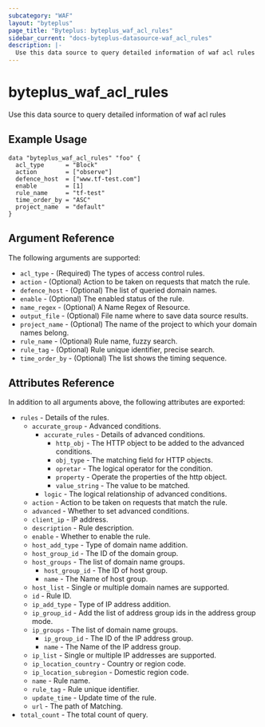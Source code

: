 ```yaml
---
subcategory: "WAF"
layout: "byteplus"
page_title: "Byteplus: byteplus_waf_acl_rules"
sidebar_current: "docs-byteplus-datasource-waf_acl_rules"
description: |-
  Use this data source to query detailed information of waf acl rules
---
```

# byteplus_waf_acl_rules
Use this data source to query detailed information of waf acl rules
## Example Usage
```hcl
data "byteplus_waf_acl_rules" "foo" {
  acl_type      = "Block"
  action        = ["observe"]
  defence_host  = ["www.tf-test.com"]
  enable        = [1]
  rule_name     = "tf-test"
  time_order_by = "ASC"
  project_name  = "default"
}
```
## Argument Reference
The following arguments are supported:
* `acl_type` - (Required) The types of access control rules.
* `action` - (Optional) Action to be taken on requests that match the rule.
* `defence_host` - (Optional) The list of queried domain names.
* `enable` - (Optional) The enabled status of the rule.
* `name_regex` - (Optional) A Name Regex of Resource.
* `output_file` - (Optional) File name where to save data source results.
* `project_name` - (Optional) The name of the project to which your domain names belong.
* `rule_name` - (Optional) Rule name, fuzzy search.
* `rule_tag` - (Optional) Rule unique identifier, precise search.
* `time_order_by` - (Optional) The list shows the timing sequence.

## Attributes Reference
In addition to all arguments above, the following attributes are exported:
* `rules` - Details of the rules.
    * `accurate_group` - Advanced conditions.
        * `accurate_rules` - Details of advanced conditions.
            * `http_obj` - The HTTP object to be added to the advanced conditions.
            * `obj_type` - The matching field for HTTP objects.
            * `opretar` - The logical operator for the condition.
            * `property` - Operate the properties of the http object.
            * `value_string` - The value to be matched.
        * `logic` - The logical relationship of advanced conditions.
    * `action` - Action to be taken on requests that match the rule.
    * `advanced` - Whether to set advanced conditions.
    * `client_ip` - IP address.
    * `description` - Rule description.
    * `enable` - Whether to enable the rule.
    * `host_add_type` - Type of domain name addition.
    * `host_group_id` - The ID of the domain group.
    * `host_groups` - The list of domain name groups.
        * `host_group_id` - The ID of host group.
        * `name` - The Name of host group.
    * `host_list` - Single or multiple domain names are supported.
    * `id` - Rule ID.
    * `ip_add_type` - Type of IP address addition.
    * `ip_group_id` - Add the list of address group ids in the address group mode.
    * `ip_groups` - The list of domain name groups.
        * `ip_group_id` - The ID of the IP address group.
        * `name` - The Name of the IP address group.
    * `ip_list` - Single or multiple IP addresses are supported.
    * `ip_location_country` - Country or region code.
    * `ip_location_subregion` - Domestic region code.
    * `name` - Rule name.
    * `rule_tag` - Rule unique identifier.
    * `update_time` - Update time of the rule.
    * `url` - The path of Matching.
* `total_count` - The total count of query.


